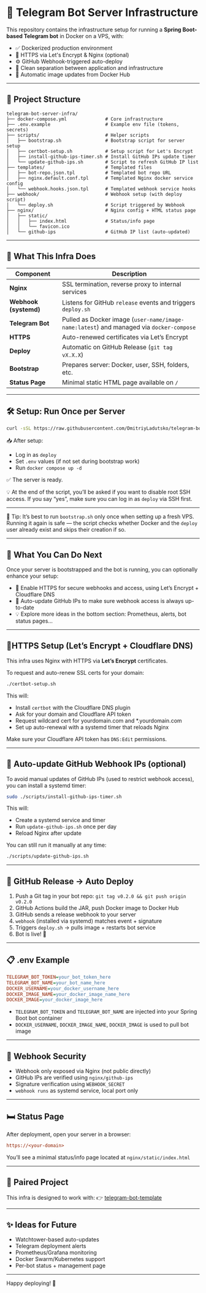 # 🧱 Telegram Bot Server Infrastructure

This repository contains the infrastructure setup for running a **Spring Boot-based Telegram bot** in Docker on a VPS, with:

- ✅ Dockerized production environment
- 🔐 HTTPS via Let's Encrypt & Nginx (optional)
- ⚙️ GitHub Webhook-triggered auto-deploy
- 🐳 Clean separation between application and infrastructure
- 🔄 Automatic image updates from Docker Hub

---

## 📂 Project Structure
```
telegram-bot-server-infra/
├── docker-compose.yml              # Core infrastructure
├── .env.example                    # Example env file (tokens, secrets)
├── scripts/                        # Helper scripts
│   ├── bootstrap.sh                # Bootstrap script for server setup
│   ├── certbot-setup.sh            # Setup script for Let's Encrypt
│   ├── install-github-ips-timer.sh # Install GitHub IPs update timer
│   └── update-github-ips.sh        # Script to refresh GitHub IP list
├── templates/                      # Templated files
│   ├── bot-repo.json.tpl           # Templated bot repo URL
│   ├── nginx.default.conf.tpl      # Templated Nginx docker service config
│   └── webhook.hooks.json.tpl      # Templated webhook service hooks
├── webhook/                        # Webhook setup (with deploy script)
│   └── deploy.sh                   # Script triggered by Webhook
├── nginx/                          # Nginx config + HTML status page
│   ├── static/
│   │   ├── index.html              # Status/info page
│   │   └── favicon.ico
│   └── github-ips                  # GitHub IP list (auto-updated)
```
---

## 🚀 What This Infra Does

| Component         | Description                                                                               |
|-------------------|-------------------------------------------------------------------------------------------|
| **Nginx**         | SSL termination, reverse proxy to internal services                                       |
| **Webhook (systemd)** | Listens for GitHub `release` events and triggers `deploy.sh`                                  |
| **Telegram Bot**  | Pulled as Docker image (`user-name/image-name:latest`) and managed via `docker-compose` |
| **HTTPS**           | Auto-renewed certificates via Let’s Encrypt                                               |
| **Deploy**        | Automatic on GitHub Release (`git tag vX.X.X`)                                              |
| **Bootstrap**     | Prepares server: Docker, user, SSH, folders, etc.           |
| **Status Page**     | Minimal static HTML page available on `/`           |

---

## 🛠 Setup: Run Once per Server

```bash
curl -sSL https://raw.githubusercontent.com/DmitriyLadutsko/telegram-bot-server-infra/main/bootstrap.sh | bash
```

📥 After setup:
- Log in as `deploy`
- Set `.env` values (if not set during bootstrap work)
- Run `docker compose up -d`

✅ The server is ready.

💡 At the end of the script, you’ll be asked if you want to disable root SSH access. If you say “yes”, make sure you can log in as `deploy` via SSH first.

---

📌 Tip: It’s best to run `bootstrap.sh` only once when setting up a fresh VPS. Running it again is safe — the script checks whether Docker and the `deploy` user already exist and skips their creation if so.

---

## 🧭 What You Can Do Next
Once your server is bootstrapped and the bot is running, you can optionally enhance your setup:
- 🔐 Enable HTTPS for secure webhooks and access, using Let’s Encrypt + Cloudflare DNS
- 🔄 Auto-update GitHub IPs to make sure webhook access is always up-to-date
- 💡 Explore more ideas in the bottom section: Prometheus, alerts, bot status pages…

---

## 🔐HTTPS Setup (Let’s Encrypt + Cloudflare DNS)
This infra uses Nginx with HTTPS via **Let’s Encrypt** certificates.

To request and auto-renew SSL certs for your domain:
```bash
./certbot-setup.sh
```
This will:
- Install `certbot` with the Cloudflare DNS plugin
- Ask for your domain and Cloudflare API token
- Request wildcard cert for yourdomain.com and *.yourdomain.com
- Set up auto-renewal with a systemd timer that reloads Nginx

Make sure your Cloudflare API token has `DNS:Edit` permissions.

---

## 🔄 Auto-update GitHub Webhook IPs (optional)
To avoid manual updates of GitHub IPs (used to restrict webhook access), you can install a systemd timer:
```bash
sudo ./scripts/install-github-ips-timer.sh
```
This will:
- Create a systemd service and timer
- Run `update-github-ips.sh` once per day
- Reload Nginx after update

You can still run it manually at any time:
```bash
./scripts/update-github-ips.sh
```
---

## 🔁 GitHub Release → Auto Deploy
1. Push a Git tag in your bot repo: `git tag v0.2.0 && git push origin v0.2.0`
2. GitHub Actions build the JAR, push Docker image to Docker Hub
3. GitHub sends a release webhook to your server
4. `webhook` (installed via systemd) matches event + signature
5. Triggers `deploy.sh` → pulls image + restarts bot service
6. Bot is live! 🚀

---

## 📋 .env Example
```ini
TELEGRAM_BOT_TOKEN=your_bot_token_here
TELEGRAM_BOT_NAME=your_bot_name_here
DOCKER_USERNAME=your_docker_username_here
DOCKER_IMAGE_NAME=your_docker_image_name_here
DOCKER_IMAGE=your_docker_image_here
```
- `TELEGRAM_BOT_TOKEN` and `TELEGRAM_BOT_NAME` are injected into your Spring Boot bot container
- `DOCKER_USERNAME`, `DOCKER_IMAGE_NAME`, `DOCKER_IMAGE` is used to pull bot image

---

## 🔐 Webhook Security
- Webhook only exposed via Nginx (not public directly)
- GitHub IPs are verified using `nginx/github-ips`
- Signature verification using `WEBHOOK_SECRET`
- `webhook runs` as systemd service, local port only

---

## 🛏️ Status Page
After deployment, open your server in a browser:
```ini
https://<your-domain>
```
You’ll see a minimal status/info page located at `nginx/static/index.html`

---

## 🤝 Paired Project
This infra is designed to work with: 👉 [telegram-bot-template](https://github.com/DmitriyLadutsko/telegram-bot-template)

---

## ✨ Ideas for Future
- Watchtower-based auto-updates
- Telegram deployment alerts
- Prometheus/Grafana monitoring
- Docker Swarm/Kubernetes support
- Per-bot status + management page

---

Happy deploying! 🎉
